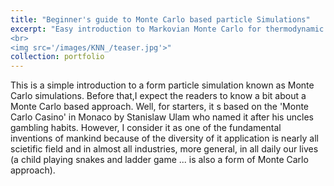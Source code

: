 ```yaml
---
title: "Beginner's guide to Monte Carlo based particle Simulations"
excerpt: "Easy introduction to Markovian Monte Carlo for thermodynamic property calculations.
<br>
<img src='/images/KNN_/teaser.jpg'>"
collection: portfolio
---
```

This is a simple introduction to a form particle simulation known as Monte Carlo simulations. Before that,I expect the readers to know a bit about a Monte Carlo based approach. Well, for starters, it s based on the 'Monte Carlo Casino' in Monaco by Stanislaw Ulam who named it after his uncles gambling habits. However, I consider it as one of the fundamental inventions of mankind because of the diversity of it application is nearly all scietific field and  in almost all industries, more general, in all daily our lives (a child playing snakes and ladder game ... is also a form of Monte Carlo approach). 

